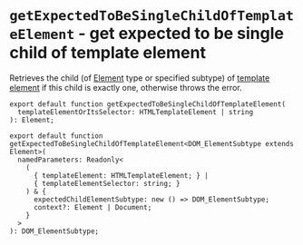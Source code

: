 # `getExpectedToBeSingleChildOfTemplateElement` - get expected to be single child of template element

Retrieves the child (of [Element](https://developer.mozilla.org/en-US/docs/Web/API/Element) type or specified subtype)
of [template element](https://developer.mozilla.org/en-US/docs/Web/HTML/Element/template) if this child is exactly one,
otherwise throws the error.

```
export default function getExpectedToBeSingleChildOfTemplateElement(
  templateElementOrItsSelector: HTMLTemplateElement | string
): Element;

export default function getExpectedToBeSingleChildOfTemplateElement<DOM_ElementSubtype extends Element>(
  namedParameters: Readonly<
    (
      { templateElement: HTMLTemplateElement; } |
      { templateElementSelector: string; }
    ) & {
      expectedChildElementSubtype: new () => DOM_ElementSubtype;
      context?: Element | Document;
    }
  >
): DOM_ElementSubtype;
```
